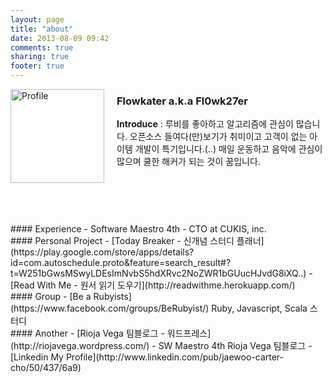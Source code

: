 ```yaml
---
layout: page
title: "about"
date: 2013-08-09 09:42
comments: true
sharing: true
footer: true
---
```


<div style="float:left;">
	<img src="http://img11.imageshack.us/img11/920/61791561.jpg" alt="Profile" style="width: 150px;"/>
</div>
<div style="padding-left:170px;">
	<h3>Flowkater a.k.a Fl0wk27er</h3>
	<p style="margin-bottom:5px;"><strong>Introduce</strong> : 루비를 좋아하고 알고리즘에 관심이 많습니다. 오픈소스 들여다(만)보기가 취미이고 고객이 없는 아이템 개발이 특기입니다.(..) 매일 운동하고 음악에 관심이 많으며 쿨한 해커가 되는 것이 꿈입니다.</p>
</div>
<br>
<br>
<br>
<br>
<br>
#### Experience
- Software Maestro 4th
- CTO at CUKIS, inc.

<br>
#### Personal Project
- [Today Breaker - 신개념 스터디 플래너](https://play.google.com/store/apps/details?id=com.autoschedule.proto&feature=search_result#?t=W251bGwsMSwyLDEsImNvbS5hdXRvc2NoZWR1bGUucHJvdG8iXQ..)
- [Read With Me - 원서 읽기 도우기](http://readwithme.herokuapp.com/)

<br>
#### Group
- [Be a Rubyists](https://www.facebook.com/groups/BeRubyist/) Ruby, Javascript, Scala 스터디

<br>
#### Another
- [Rioja Vega 팀블로그 - 워드프레스](http://riojavega.wordpress.com/) - SW Maestro 4th Rioja Vega 팀블로그 
- [Linkedin My Profile](http://www.linkedin.com/pub/jaewoo-carter-cho/50/437/6a9)
